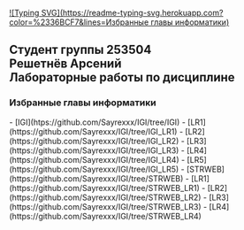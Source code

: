 [![Typing SVG](https://readme-typing-svg.herokuapp.com?color=%2336BCF7&lines=Избранные главы информатики)](https://git.io/typing-svg)

<h2>Студент группы 253504<br>Решетнёв Арсений<br>Лабораторные работы по дисциплине<br></h2><h3>Избранные главы информатики</h3>
- [IGI](htps://github.com/Sayrexxx/IGI/tree/IGI)
  - [LR1](https://github.com/Sayrexxx/IGI/tree/IGI_LR1)
  - [LR2](https://github.com/Sayrexxx/IGI/tree/IGI_LR2)
  - [LR3](https://github.com/Sayrexxx/IGI/tree/IGI_LR3)
  - [LR4](https://github.com/Sayrexxx/IGI/tree/IGI_LR4)
  - [LR5](https://github.com/Sayrexxx/IGI/tree/IGI_LR5)
- [STRWEB](https://github.com/Sayrexxx/IGI/tree/STRWEB)
  - [LR1](https://github.com/Sayrexxx/IGI/tree/STRWEB_LR1)
  - [LR2](https://github.com/Sayrexxx/IGI/tree/STRWEB_LR2)
  - [LR3](https://github.com/Sayrexxx/IGI/tree/STRWEB_LR3)
  - [LR4](https://github.com/Sayrexxx/IGI/tree/STRWEB_LR4)
